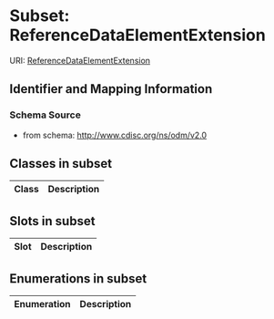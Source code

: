 # Subset: ReferenceDataElementExtension

URI: [ReferenceDataElementExtension](ReferenceDataElementExtension)





## Identifier and Mapping Information







### Schema Source


* from schema: http://www.cdisc.org/ns/odm/v2.0




## Classes in subset

| Class | Description |
| --- | --- |




## Slots in subset

| Slot | Description |
| --- | --- |


## Enumerations in subset

| Enumeration | Description |
| --- | --- |

